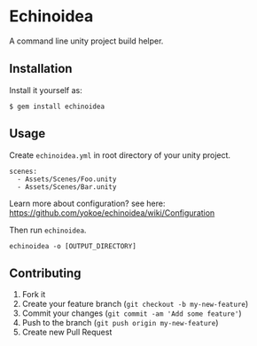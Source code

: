 # Echinoidea

A command line unity project build helper.

## Installation

Install it yourself as:

    $ gem install echinoidea

## Usage

Create `echinoidea.yml` in root directory of your unity project.

```
scenes:
  - Assets/Scenes/Foo.unity
  - Assets/Scenes/Bar.unity
```

Learn more about configuration? see here: https://github.com/yokoe/echinoidea/wiki/Configuration

Then run `echinoidea`.

```
echinoidea -o [OUTPUT_DIRECTORY]
```

## Contributing

1. Fork it
2. Create your feature branch (`git checkout -b my-new-feature`)
3. Commit your changes (`git commit -am 'Add some feature'`)
4. Push to the branch (`git push origin my-new-feature`)
5. Create new Pull Request
